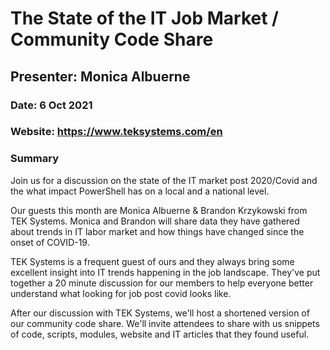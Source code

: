 # The State of the IT Job Market / Community Code Share

## Presenter: Monica Albuerne

### Date: 6 Oct 2021

### Website: <https://www.teksystems.com/en>

### Summary

Join us for a discussion on the state of the IT market post 2020/Covid and the what impact PowerShell has on a local and a national level.

Our guests this month are Monica Albuerne & Brandon Krzykowski from TEK Systems. Monica and Brandon will share data they have gathered about trends in IT labor market and how things have changed since the onset of COVID-19.

TEK Systems is a frequent guest of ours and they always bring some excellent insight into IT trends happening in the job landscape. They've put together a 20 minute discussion for our members to help everyone better understand what looking for job post covid looks like.

After our discussion with TEK Systems, we'll host a shortened version of our community code share. We'll invite attendees to share with us snippets of code, scripts, modules, website and IT articles that they found useful.
